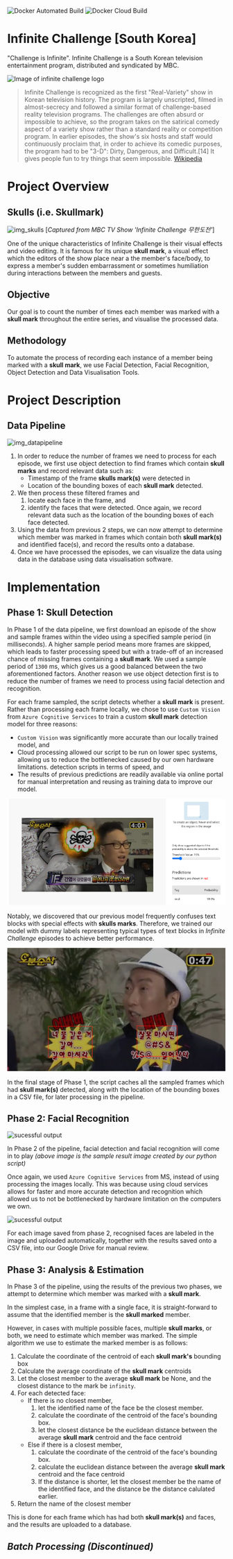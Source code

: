 ![Docker Automated Build](https://img.shields.io/docker/cloud/automated/nordic96/infinite_challenge)
![Docker Cloud Build](https://img.shields.io/docker/cloud/build/nordic96/infinite_challenge)

# Infinite Challenge [South Korea]
"Challenge is Infinite". Infinite Challenge is a South Korean television entertainment program, distributed and syndicated by MBC.

![Image of infinite challenge logo](docs/images/Infinite_Challenge_Logo.jpg)

> Infinite Challenge is recognized as the first "Real-Variety" show in Korean television history. The program is largely unscripted, filmed in almost-secrecy and followed a similar format of challenge-based reality television programs. The challenges are often absurd or impossible to achieve, so the program takes on the satirical comedy aspect of a variety show rather than a standard reality or competition program. In earlier episodes, the show's six hosts and staff would continuously proclaim that, in order to achieve its comedic purposes, the program had to be "3-D": Dirty, Dangerous, and Difficult.[14] It gives people fun to try things that seem impossible.
[Wikipedia](https://en.wikipedia.org/wiki/Infinite_Challenge)

# Project Overview
## Skulls (i.e. Skullmark)
![img_skulls](docs/images/skulls_compilation.png)
[_Captured from MBC TV Show 'Infinite Challenge 무한도전'_]

One of the unique characteristics of Infinite Challenge is their visual effects and video editing. It is famous for 
its unique **skull mark**, a visual effect which the editors of the show place near a the member's face/body, to express
a member's sudden embarrassment or sometimes humiliation during interactions between the members and guests. 

## Objective
Our goal is to count the number of times each member was marked with a **skull mark** throughout the entire series, and 
visualise the processed data.

## Methodology
To automate the process of recording each instance of a member being marked with a **skull mark**, we use Facial 
Detection, Facial Recognition, Object Detection and Data Visualisation Tools. 

# Project Description
## Data Pipeline
![img_datapipeline](docs/images/data_pipeline_2.png)
1. In order to reduce the number of frames we need to process for each episode, we first use object detection to find frames which contain **skull marks** and record relevant data such as:
	* Timestamp of the frame **skulls mark(s)** were detected in
	* Location of the bounding boxes of each **skull mark** detected.
2. We then process these filtered frames and
	1. locate each face in the frame, and
	2. identify the faces that were detected.
	Once again, we record relevant data such as the location of the bounding boxes of each face detected.
3. Using the data from previous 2 steps, we can now attempt to determine which member was marked in frames which contain both **skull mark(s)** and identified face(s), and record the results onto a database.
4. Once we have processed the episodes, we can visualize the data using data in the database using data visualisation software.

# Implementation
## Phase 1: Skull Detection

In Phase 1 of the data pipeline, we first download an episode of the show and sample frames within the video using a specified sample period (in milliseconds). A higher sample period means more frames are skipped, which leads to faster processing speed but with a trade-off of an increased chance of missing frames containing a **skull mark**.
We used a sample period of `1300` ms, which gives us a good balanced between the two aforementioned factors.
Another reason we use object detection first is to reduce the number of frames we need to process using facial detection and recognition.

For each frame sampled, the script detects whether a **skull mark** is present. 
Rather than processing each frame locally, we chose to use `Custom Vision` from `Azure Cognitive Services` to train a custom **skull mark** detection model for three reasons:
 * `Custom Vision` was significantly more accurate than our locally trained model, and 
 *  Cloud processing allowed our script to be run on lower spec systems, allowing us to reduce the bottlenecked caused by our own hardware limitations.
detection scripts in terms of speed, and
 * The results of previous predictions are readily available via online portal for manual interpretation and reusing as training data to improve our model.

![Custom Vision Output](docs/images/CusVis_result.png)

Notably, we discovered that our previous model frequently confuses text blocks with special effects with **skulls marks**. Therefore, we trained our model with dummy labels representing typical types of text blocks in _Infinite Challenge_ episodes to achieve better performance.

![Typically Mistaken](docs/images/typical_error.png)

In the final stage of Phase 1, the script caches all the sampled frames which had **skull mark(s)** detected, along with the location of the bounding boxes in a CSV file, for later processing in the pipeline.

## Phase 2: Facial Recognition

![sucessful output](docs/images/face_result_1.jpg)

In Phase 2 of the pipeline, facial detection and facial recognition will come in to play 
_(above image is the sample result image created by our python script)_

Once again, we used `Azure Cognitive Services` from MS, instead of using processing the images locally. This was because using cloud services allows for faster and more accurate detection and recognition which allowed us to not be bottlenecked by hardware limitation on the computers we own.

![sucessful output](docs/images/phase2_gdrive_output.png)

For each image saved from phase 2, recognised faces are labeled in the image and uploaded automatically, together with the results saved onto a CSV file, into our Google Drive for manual review.

## Phase 3: Analysis & Estimation
In Phase 3 of the pipeline, using the results of the previous two phases, we attempt to determine which member was marked with a **skull mark**.

In the simplest case, in a frame with a single face, it is straight-forward to assume that the identified member is the **skull marked** member.

However, in cases with multiple possible faces, multiple **skull marks**, or both, we need to estimate which member was marked. The simple algorithm we use to estimate the marked member is as follows:
1. Calculate the coordinate of the centroid of each **skull mark's** bounding box
2. Calculate the average coordinate of the **skull mark** centroids
3. Let the closest member to the average **skull mark** be None, and the closest distance to the mark be `infinity`.
4. For each detected face:
	* If there is no closest member,
		1. let the identified name of the face be the closest member.
		2. calculate the coordinate of the centroid of the face's bounding box.
		3. let the closest distance be the euclidean distance between the average **skull mark** centroid and the face centroid
	* Else if there is a closest member,
		1. calculate the coordinate of the centroid of the face's bounding box.
		2. calculate the euclidean distance between the average **skull mark** centroid and the face centroid
		3. If the distance is shorter, let the closest member be the name of the identified face, and the distance be the distance calulated earlier.
5. Return the name of the closest member
	
This is done for each frame which has had both **skull mark(s)** and faces, and the results are uploaded to a database.

## *Batch Processing (Discontinued)*
